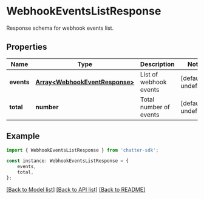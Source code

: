 # WebhookEventsListResponse

Response schema for webhook events list.

## Properties

Name | Type | Description | Notes
------------ | ------------- | ------------- | -------------
**events** | [**Array&lt;WebhookEventResponse&gt;**](WebhookEventResponse.md) | List of webhook events | [default to undefined]
**total** | **number** | Total number of events | [default to undefined]

## Example

```typescript
import { WebhookEventsListResponse } from 'chatter-sdk';

const instance: WebhookEventsListResponse = {
    events,
    total,
};
```

[[Back to Model list]](../README.md#documentation-for-models) [[Back to API list]](../README.md#documentation-for-api-endpoints) [[Back to README]](../README.md)
